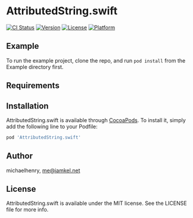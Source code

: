 # AttributedString.swift

[![CI Status](https://img.shields.io/travis/michaelhenry/AttributedString.swift.svg?style=flat)](https://travis-ci.org/michaelhenry/AttributedString.swift)
[![Version](https://img.shields.io/cocoapods/v/AttributedString.swift.svg?style=flat)](https://cocoapods.org/pods/AttributedString.swift)
[![License](https://img.shields.io/cocoapods/l/AttributedString.swift.svg?style=flat)](https://cocoapods.org/pods/AttributedString.swift)
[![Platform](https://img.shields.io/cocoapods/p/AttributedString.swift.svg?style=flat)](https://cocoapods.org/pods/AttributedString.swift)

## Example

To run the example project, clone the repo, and run `pod install` from the Example directory first.

## Requirements

## Installation

AttributedString.swift is available through [CocoaPods](https://cocoapods.org). To install
it, simply add the following line to your Podfile:

```ruby
pod 'AttributedString.swift'
```

## Author

michaelhenry, me@iamkel.net

## License

AttributedString.swift is available under the MIT license. See the LICENSE file for more info.
